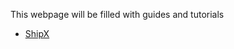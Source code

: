 This webpage will be filled with guides and tutorials

- [ShipX](momchil-terziev.github.io/resources/Working-with-shipx-title)
